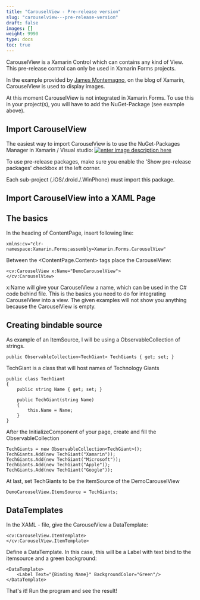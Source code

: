 ```yaml
---
title: "CarouselView - Pre-release version"
slug: "carouselview---pre-release-version"
draft: false
images: []
weight: 9990
type: docs
toc: true
---
```


CarouselView is a Xamarin Control which can contains any kind of View. 
This pre-release control can only be used in Xamarin Forms projects.

In the example provided by [James Montemagno][1], on the blog of Xamarin, CarouselView is used to display images. 

At this moment CarouselView is not integrated in Xamarin.Forms. To use this in your project(s), you will have to add the NuGet-Package (see example above).


  [1]: https://blog.xamarin.com/flip-through-items-with-xamarin-forms-carouselview/

## Import CarouselView
The easiest way to import CarouselView is to use the NuGet-Packages Manager in Xamarin / Visual studio:
[![enter image description here][1]][1]

To use pre-release packages, make sure you enable the 'Show pre-release packages' checkbox at the left corner.

Each sub-project (.iOS/.droid./.WinPhone) must import this package.


  [1]: http://i.stack.imgur.com/AVZ5o.png

## Import CarouselView into a XAML Page
The basics
----------

In the heading of ContentPage, insert following line:

    xmlns:cv="clr-namespace:Xamarin.Forms;assembly=Xamarin.Forms.CarouselView"

Between the <ContentPage.Content> tags place the CarouselView:

    <cv:CarouselView x:Name="DemoCarouselView">
    </cv:CarouselView>
x:Name will give your CarouselView a name, which can be used in the C# code behind file.
This is the basics you need to do for integrating CarouselView into a view.
The given examples will not show you anything because the CarouselView is empty.

Creating bindable source
----------------------
As example of an ItemSource, I will be using a ObservableCollection of strings.

    public ObservableCollection<TechGiant> TechGiants { get; set; }
TechGiant is a class that will host names of Technology Giants

    public class TechGiant
    {
        public string Name { get; set; }
    
        public TechGiant(string Name)
        {
            this.Name = Name;
        }
    }

After the InitializeComponent of your page, create and fill the ObservableCollection

    TechGiants = new ObservableCollection<TechGiant>();
    TechGiants.Add(new TechGiant("Xamarin"));
    TechGiants.Add(new TechGiant("Microsoft"));
    TechGiants.Add(new TechGiant("Apple"));
    TechGiants.Add(new TechGiant("Google"));

At last, set TechGiants to be the ItemSource of the DemoCarouselView

   

    DemoCarouselView.ItemsSource = TechGiants;

DataTemplates
-------------
In the XAML - file, give the CarouselView a DataTemplate:

    <cv:CarouselView.ItemTemplate>
    </cv:CarouselView.ItemTemplate>

Define a DataTemplate. In this case, this will be a Label with text bind to the itemsource and a green background:

    <DataTemplate>
        <Label Text="{Binding Name}" BackgroundColor="Green"/>
    </DataTemplate>

That's it! Run the program and see the result!

